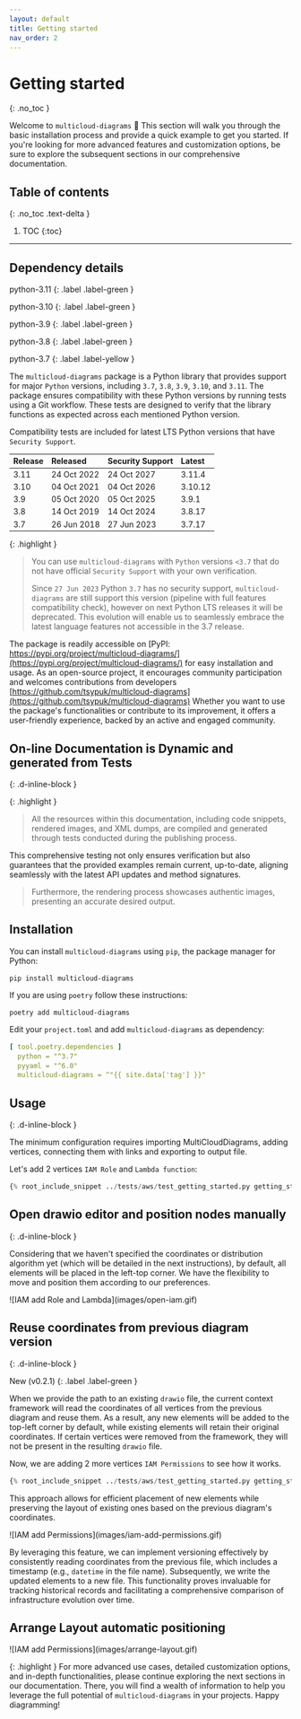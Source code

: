 ```yaml
---
layout: default
title: Getting started
nav_order: 2
---
```


# Getting started
{: .no_toc }

Welcome to ``multicloud-diagrams`` 👋 This section will walk you through the basic installation process and provide a quick example to get you started.
If you're looking for more advanced features and customization options, be sure to explore the subsequent sections in our comprehensive documentation.

## Table of contents
{: .no_toc .text-delta }

1. TOC
{:toc}
---

## Dependency details

python-3.11
{: .label .label-green }

python-3.10
{: .label .label-green }

python-3.9
{: .label .label-green }

python-3.8
{: .label .label-green }

python-3.7
{: .label .label-yellow }

The ``multicloud-diagrams`` package is a Python library that provides support for major ``Python`` versions, including ``3.7``, ``3.8``, ``3.9``, ``3.10``, and ``3.11``.
The package ensures compatibility with these Python versions by running tests using a Git workflow.
These tests are designed to verify that the library functions as expected across each mentioned Python version.

Compatibility tests are included for latest LTS Python versions that have ``Security Support``.

| Release | Released    | Security Support | Latest  |  
|:--------|:------------|:-----------------|:--------|
| 3.11    | 24 Oct 2022 | 24 Oct 2027      | 3.11.4  |
| 3.10    | 04 Oct 2021 | 04 Oct 2026      | 3.10.12 |
| 3.9     | 05 Oct 2020 | 05 Oct 2025      | 3.9.1   |
| 3.8     | 14 Oct 2019 | 14 Oct 2024      | 3.8.17  |
| 3.7     | 26 Jun 2018 | 27 Jun 2023      | 3.7.17  |

{: .highlight }
>You can use ``multicloud-diagrams`` with ``Python`` versions ``<3.7`` that do not have official ``Security Support`` with your own verification.
>
>Since  ``27 Jun 2023`` Python ``3.7`` has no security support, ``multicloud-diagrams`` are still support this version (pipeline with full features compatibility check), however on next Python LTS releases
it will be deprecated. This evolution will enable us to seamlessly embrace the latest language features not accessible in the 3.7 release.

The package is readily accessible on [PyPI: https://pypi.org/project/multicloud-diagrams/](https://pypi.org/project/multicloud-diagrams/)
for easy installation and usage. As an open-source project, it encourages community participation and welcomes contributions from developers
[https://github.com/tsypuk/multicloud-diagrams](https://github.com/tsypuk/multicloud-diagrams)
Whether you want to use the package's functionalities or contribute to its improvement, it offers a user-friendly experience, backed by an active and engaged community.

## On-line Documentation is Dynamic and generated from Tests
{: .d-inline-block }

{: .highlight }
> All the resources within this documentation, including code snippets, rendered images, and XML dumps, are compiled and generated through tests conducted during the publishing process.
>
This comprehensive testing not only ensures verification but also guarantees that the provided examples remain current, up-to-date, aligning seamlessly with the latest API updates and method signatures.
> 
>Furthermore, the rendering process showcases authentic images, presenting an accurate desired output.

## Installation

You can install ``multicloud-diagrams`` using ``pip``, the package manager for Python:

```shell
pip install multicloud-diagrams
```

If you are using ``poetry`` follow these instructions:

```shell
poetry add multicloud-diagrams
```

Edit your ``project.toml`` and add ``multicloud-diagrams`` as dependency:

```yaml
[ tool.poetry.dependencies ]
  python = "^3.7"
  pyyaml = "^6.0"
  multicloud-diagrams = ^"{{ site.data['tag'] }}"
```

## Usage

{: .d-inline-block }

The minimum configuration requires importing MultiCloudDiagrams, adding vertices, connecting them with links and exporting to output file.

Let's add 2 vertices ``IAM Role`` and ``Lambda function``:

```python
{% root_include_snippet ../tests/aws/test_getting_started.py getting_started_1 %}
```

## Open drawio editor and position nodes manually

{: .d-inline-block }

Considering that we haven't specified the coordinates or distribution algorithm yet (which will be detailed in the next instructions), by default, all elements will be placed in the left-top corner. 
We have the flexibility to move and position them according to our preferences.

<div class="code-example" markdown="1">
![IAM add Role and Lambda](images/open-iam.gif)
</div>

## Reuse coordinates from previous diagram version

{: .d-inline-block }

New (v0.2.1)
{: .label .label-green }

When we provide the path to an existing ``drawio`` file, the current context framework will read the coordinates of all vertices from the previous diagram and reuse them. 
As a result, any new elements will be added to the top-left corner by default, while existing elements will retain their original coordinates. 
If certain vertices were removed from the framework, they will not be present in the resulting ``drawio`` file. 

Now, we are adding 2 more vertices ``IAM Permissions`` to see how it works.

```python
{% root_include_snippet ../tests/aws/test_getting_started.py getting_started_2 %}
```

This approach allows for efficient placement of new elements while preserving the layout of existing ones based on the previous diagram's coordinates.

<div class="code-example" markdown="1">
![IAM add Permissions](images/iam-add-permissions.gif)
</div>

By leveraging this feature, we can implement versioning effectively by consistently reading coordinates from the previous file, 
which includes a timestamp (e.g., ``datetime`` in the file name). Subsequently, we write the updated elements to a new file. 
This functionality proves invaluable for tracking historical records and facilitating a comprehensive comparison of infrastructure evolution over time.

## Arrange Layout automatic positioning

<div class="code-example" markdown="1">
![IAM add Permissions](images/arrange-layout.gif)
</div>

{: .highlight }
For more advanced use cases, detailed customization options, and in-depth functionalities, please continue exploring the next sections in our documentation. There, you will find a wealth of
information to help you leverage the full potential of ``multicloud-diagrams`` in your projects. Happy diagramming!